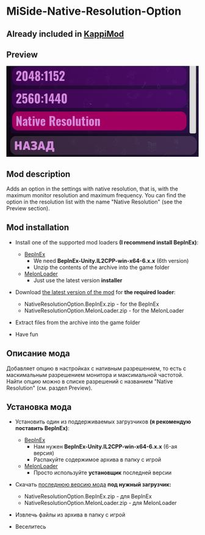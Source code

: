 # MiSide-Native-Resolution-Option

## Already included in [KappiMod](https://github.com/MrSago/MiSide-KappiMod)

## Preview

![1](./img/preview.png)

## Mod description

Adds an option in the settings with native resolution, that is, with the maximum monitor resolution and maximum frequency. You can find the option in the resolution list with the name "Native Resolution" (see the Preview section).

## Mod installation

- Install one of the supported mod loaders **(I recommend install BepInEx)**:

  - [BepInEx](https://github.com/BepInEx/BepInEx/releases)
    - We need **BepInEx-Unity.IL2CPP-win-x64-6.x.x** (6th version)
    - Unzip the contents of the archive into the game folder
  - [MelonLoader](https://github.com/LavaGang/MelonLoader/releases)
    - Just use the latest version **installer**

- Download [the latest version of the mod](https://github.com/MrSago/MiSide-Native-Resolution-Option/releases/latest) for **the required loader**:

  - NativeResolutionOption.BepInEx.zip - for the BepInEx
  - NativeResolutionOption.MelonLoader.zip - for the MelonLoader

- Extract files from the archive into the game folder

- Have fun

## Описание мода

Добавляет опцию в настройках с нативным разрешением, то есть с маскимальным разрешением монитора и максимальной частотой. Найти опцию можно в списке разрешений с названием "Native Resolution" (см. раздел Preview).

## Установка мода

- Установить один из поддерживаемых загрузчиков **(я рекомендую поставить BepInEx)**:

  - [BepInEx](https://github.com/BepInEx/BepInEx/releases)
    - Нам нужен **BepInEx-Unity.IL2CPP-win-x64-6.x.x** (6-ая версия)
    - Распакуйте содержимое архива в папку с игрой
  - [MelonLoader](https://github.com/LavaGang/MelonLoader/releases)
    - Просто используйте **установщик** последней версии

- Скачать [последнюю версию мода](https://github.com/MrSago/MiSide-Native-Resolution-Option/releases/latest) **под нужный загрузчик:**

  - NativeResolutionOption.BepInEx.zip - для BepInEx
  - NativeResolutionOption.MelonLoader.zip - для MelonLoader

- Извлечь файлы из архива в папку с игрой

- Веселитесь
